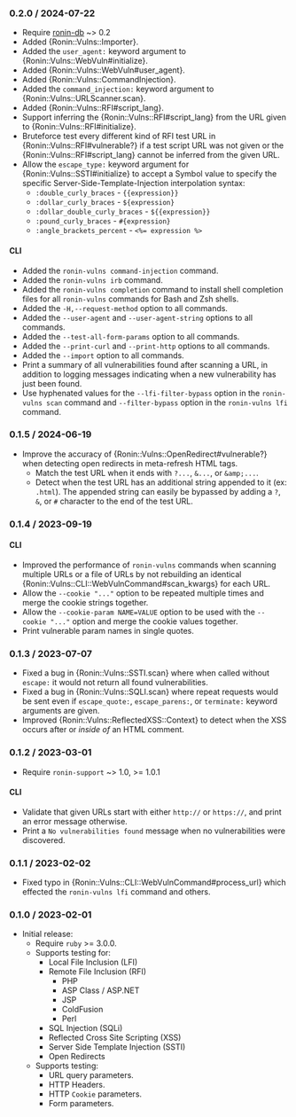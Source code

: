 ### 0.2.0 / 2024-07-22

* Require [ronin-db] ~> 0.2
* Added {Ronin::Vulns::Importer}.
* Added the `user_agent:` keyword argument to
  {Ronin::Vulns::WebVuln#initialize}.
* Added {Ronin::Vulns::WebVuln#user_agent}.
* Added {Ronin::Vulns::CommandInjection}.
* Added the `command_injection:` keyword argument to
  {Ronin::Vulns::URLScanner.scan}.
* Added {Ronin::Vulns::RFI#script_lang}.
* Support inferring the {Ronin::Vulns::RFI#script_lang} from the URL given to
  {Ronin::Vulns::RFI#initialize}.
* Bruteforce test every different kind of RFI test URL in
  {Ronin::Vulns::RFI#vulnerable?} if a test script URL was not given or the
  {Ronin::Vulns::RFI#script_lang} cannot be inferred from the given URL.
* Allow the `escape_type:` keyword argument for {Ronin::Vulns::SSTI#initialize}
  to accept a Symbol value to specify the specific
  Server-Side-Template-Injection interpolation syntax:
  * `:double_curly_braces` - `{{expression}}`
  * `:dollar_curly_braces` - `${expression}`
  * `:dollar_double_curly_braces` - `${{expression}}`
  * `:pound_curly_braces` - `#{expression}`
  * `:angle_brackets_percent` - `<%= expression %>`

#### CLI

* Added the `ronin-vulns command-injection` command.
* Added the `ronin-vulns irb` command.
* Added the `ronin-vulns completion` command to install shell completion files
  for all `ronin-vulns` commands for Bash and Zsh shells.
* Added the `-H,--request-method` option to all commands.
* Added the `--user-agent` and `--user-agent-string` options to all commands.
* Added the `--test-all-form-params` option to all commands.
* Added the `--print-curl` and `--print-http` options to all commands.
* Added the `--import` option to all commands.
* Print a summary of all vulnerabilities found after scanning a URL, in addition
  to logging messages indicating when a new vulnerability has just been found.
* Use hyphenated values for the `--lfi-filter-bypass` option in the
  `ronin-vulns scan` command and `--filter-bypass` option in the
  `ronin-vulns lfi` command.

### 0.1.5 / 2024-06-19

* Improve the accuracy of {Ronin::Vulns::OpenRedirect#vulnerable?} when
  detecting open redirects in meta-refresh HTML tags.
  * Match the test URL when it ends with `?...`, `&...`, or `&amp;...`.
  * Detect when the test URL has an additional string appended to it
    (ex: `.html`). The appended string can easily be bypassed by adding a
    `?`, `&`, or `#` character to the end of the test URL.

### 0.1.4 / 2023-09-19

#### CLI

* Improved the performance of `ronin-vulns` commands when scanning multiple URLs
  or a file of URLs by not rebuilding an identical
  {Ronin::Vulns::CLI::WebVulnCommand#scan_kwargs} for each URL.
* Allow the `--cookie "..."` option to be repeated multiple times and merge the
  cookie strings together.
* Allow the `--cookie-param NAME=VALUE` option to be used with the
  `--cookie "..."` option and merge the cookie values together.
* Print vulnerable param names in single quotes.

### 0.1.3 / 2023-07-07

* Fixed a bug in {Ronin::Vulns::SSTI.scan} where when called without `escape:`
  it would not return all found vulnerabilities.
* Fixed a bug in {Ronin::Vulns::SQLI.scan} where repeat requests would be sent
  even if `escape_quote:`, `escape_parens:`, or `terminate:` keyword arguments
  are given.
* Improved {Ronin::Vulns::ReflectedXSS::Context} to detect when the XSS occurs
  after or *inside of* an HTML comment.

### 0.1.2 / 2023-03-01

* Require `ronin-support` ~> 1.0, >= 1.0.1

#### CLI

* Validate that given URLs start with either `http://` or `https://`, and print
  an error message otherwise.
* Print a `No vulnerabilities found` message when no vulnerabilities were
  discovered.

### 0.1.1 / 2023-02-02

* Fixed typo in {Ronin::Vulns::CLI::WebVulnCommand#process_url} which effected
  the `ronin-vulns lfi` command and others.

### 0.1.0 / 2023-02-01

* Initial release:
  * Require `ruby` >= 3.0.0.
  * Supports testing for:
    * Local File Inclusion (LFI)
    * Remote File Inclusion (RFI)
      * PHP
      * ASP Class / ASP.NET
      * JSP
      * ColdFusion
      * Perl
    * SQL Injection (SQLi)
    * Reflected Cross Site Scripting (XSS)
    * Server Side Template Injection (SSTI)
    * Open Redirects
  * Supports testing:
    * URL query parameters.
    * HTTP Headers.
    * HTTP `Cookie` parameters.
    * Form parameters.

[ronin-db]: https://github.com/ronin-rb/ronin-db#readme
